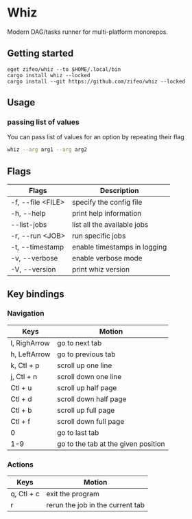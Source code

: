 # Whiz

Modern DAG/tasks runner for multi-platform monorepos.

## Getting started

```
eget zifeo/whiz --to $HOME/.local/bin
cargo install whiz --locked
cargo install --git https://github.com/zifeo/whiz --locked
```

## Usage

### passing list of values

You can pass list of values for an option by repeating their flag

```sh
whiz --arg arg1 --arg arg2
```

## Flags

| Flags               | Description                  |
| ------------------- | ---------------------------- |
| -f, --file \<FILE\> | specify the config file      |
| -h, --help          | print help information       |
| --list-jobs         | list all the available jobs  |
| -r, --run \<JOB\>   | run specific jobs            |
| -t, --timestamp     | enable timestamps in logging |
| -v, --verbose       | enable verbose mode          |
| -V, --version       | print whiz version           |

## Key bindings

### Navigation

| Keys         | Motion                              |
| ------------ | ----------------------------------- |
| l, RighArrow | go to next tab                      |
| h, LeftArrow | go to previous tab                  |
| k, Ctl + p   | scroll up one line                  |
| j, Ctl + n   | scroll down one line                |
| Ctl + u      | scroll up half page                 |
| Ctl + d      | scroll down half page               |
| Ctl + b      | scroll up full page                 |
| Ctl + f      | scroll down full page               |
| 0            | go to last tab                      |
| 1-9          | go to the tab at the given position |

### Actions

| Keys       | Motion                           |
| ---------- | -------------------------------- |
| q, Ctl + c | exit the program                 |
| r          | rerun the job in the current tab |
